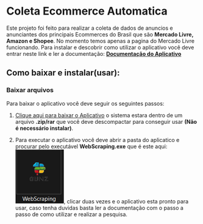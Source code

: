 # Coleta Ecommerce Automatica 

Este projeto foi feito para realizar a coleta de dados de anuncios e anunciantes dos principais Ecommerces do Brasil que são **Mercado Livre, Amazon e Shopee**. No momento temos apenas a pagina do Mercado Livre funcionando. Para instalar e descobrir como utilizar o aplicativo você deve entrar neste link e ler a documentação: [**Documentação do Aplicativo**](https://caiogunz.github.io/coletaEcommerceAutomatica/)

## Como baixar e instalar(usar):

### Baixar arquivos

Para baixar o aplicativo você deve seguir os seguintes passos:

1. [Clique aqui para baixar o Aplicativo](https://github.com/CaioGunz/coletaEcommerceAutomatica/archive/refs/heads/main.zip) o sistema estara dentro de um arquivo **.zip/rar** que você deve descompactar para conseguir usar **(Não é necessário instalar)**.

2. Para executar o aplicativo você deve abrir a pasta do aplicatico e procurar pelo executável **WebScraping.exe** que é este aqui: ![Imagem Executável](/assets/executavel.png), clicar duas vezes e o aplicativo esta pronto para usar, caso tenha duvidas basta ler a documentação com o passo a passo de como utilizar e realizar a pesquisa.



